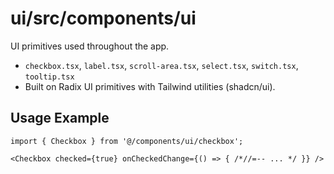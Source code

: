 # ui/src/components/ui

UI primitives used throughout the app.

- `checkbox.tsx`, `label.tsx`, `scroll-area.tsx`, `select.tsx`, `switch.tsx`, `tooltip.tsx`
- Built on Radix UI primitives with Tailwind utilities (shadcn/ui).

## Usage Example

```tsx
import { Checkbox } from '@/components/ui/checkbox';

<Checkbox checked={true} onCheckedChange={() => { /*//=-- ... */ }} />
```
